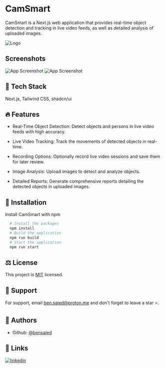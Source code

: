 # CamSmart

CamSmart is a Next.js web application that provides real-time object detection and tracking in live video feeds, as well as detailed analysis of uploaded images.

![Logo](https://i.ibb.co/dgN0Nv3/favicon.png)

## Screenshots

![App Screenshot]()
![App Screenshot]()

## 🧰 Tech Stack

Next.js, Tailwind CSS, shadcn/ui

## 🔥 Features

- Real-Time Object Detection: Detect objects and persons in live video feeds with high accuracy.

- Live Video Tracking: Track the movements of detected objects in real-time.
- Recording Options: Optionally record live video sessions and save them for later review.
- Image Analysis: Upload images to detect and analyze objects.
- Detailed Reports: Generate comprehensive reports detailing the detected objects in uploaded images.

## 🚀 Installation

Install CamSmart with npm

```bash
  # Install the packages
  npm install
  # Build the application
  npm run build
  # Start the application
  npm run start
```

## ⚖️ License

This project is [MIT](https://choosealicense.com/licenses/mit/) licensed.

## 💝 Support

For support, email ben.saied@proton.me and don't forget to leave a star ⭐️.

## 📝 Authors

- Github: [@bensaied](https://www.github.com/bensaied)

## 🔗 Links

[![linkedin](https://img.shields.io/badge/linkedin-0A66C2?style=for-the-badge&logo=linkedin&logoColor=white)](https://www.linkedin.com/in/oussama-ben-saayeed/)
